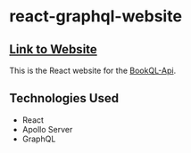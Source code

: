 # react-graphql-website
## [Link to Website](https://michaelt-w23.github.io/react-graphql-website/)
This is the React website for the [BookQL-Api](https://api.bookql.com/).

## Technologies Used
- React
- Apollo Server
- GraphQL
